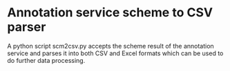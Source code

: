 # Annotation service scheme to CSV parser

A python script scm2csv.py accepts the scheme result of the annotation service and parses it into both CSV and Excel formats which can be used to do further data processing. 



